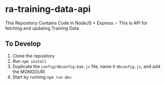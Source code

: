 # ra-training-data-api
This Repository Contains Code in NodeJS + Express :- This is API for fetching and updating Training Data

## To Develop
1. Clone the repository
2. Run `npm install`
3. Duplicate the `config/dbconfig-bak.js` file, name it `dbconfig.js`, and add the MONGOURI
4. Start by running `npm run dev`



